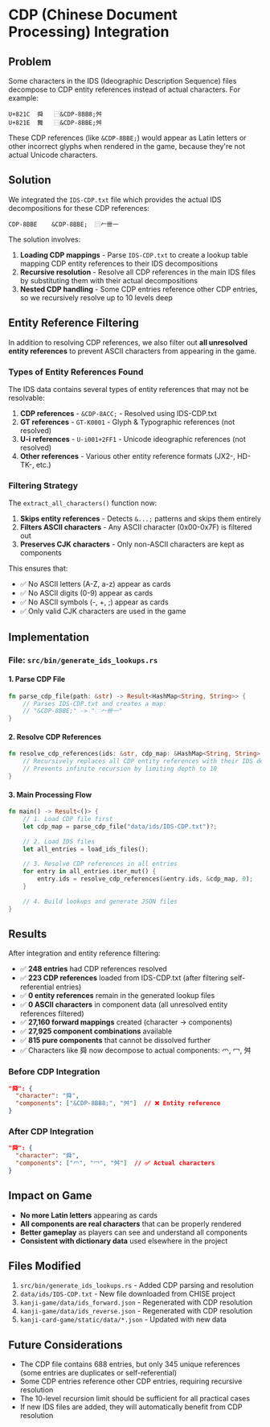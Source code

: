 # CDP (Chinese Document Processing) Integration

## Problem

Some characters in the IDS (Ideographic Description Sequence) files decompose to CDP entity references instead of actual characters. For example:

```
U+821C	舜	⿱&CDP-8BB8;舛
U+821E	舞	⿱&CDP-8BBE;舛
```

These CDP references (like `&CDP-8BBE;`) would appear as Latin letters or other incorrect glyphs when rendered in the game, because they're not actual Unicode characters.

## Solution

We integrated the `IDS-CDP.txt` file which provides the actual IDS decompositions for these CDP references:

```
CDP-8BBE	&CDP-8BBE;	⿳𠂉卌一
```

The solution involves:

1. **Loading CDP mappings** - Parse `IDS-CDP.txt` to create a lookup table mapping CDP entity references to their IDS decompositions
2. **Recursive resolution** - Resolve all CDP references in the main IDS files by substituting them with their actual decompositions
3. **Nested CDP handling** - Some CDP entries reference other CDP entries, so we recursively resolve up to 10 levels deep

## Entity Reference Filtering

In addition to resolving CDP references, we also filter out **all unresolved entity references** to prevent ASCII characters from appearing in the game.

### Types of Entity References Found

The IDS data contains several types of entity references that may not be resolvable:

1. **CDP references** - `&CDP-8ACC;` - Resolved using IDS-CDP.txt
2. **GT references** - `GT-K0001` - Glyph & Typographic references (not resolved)
3. **U-i references** - `U-i001+2FF1` - Unicode ideographic references (not resolved)
4. **Other references** - Various other entity reference formats (JX2-, HD-TK-, etc.)

### Filtering Strategy

The `extract_all_characters()` function now:

1. **Skips entity references** - Detects `&...;` patterns and skips them entirely
2. **Filters ASCII characters** - Any ASCII character (0x00-0x7F) is filtered out
3. **Preserves CJK characters** - Only non-ASCII characters are kept as components

This ensures that:
- ✅ No ASCII letters (A-Z, a-z) appear as cards
- ✅ No ASCII digits (0-9) appear as cards
- ✅ No ASCII symbols (-, +, ;) appear as cards
- ✅ Only valid CJK characters are used in the game

## Implementation

### File: `src/bin/generate_ids_lookups.rs`

#### 1. Parse CDP File
```rust
fn parse_cdp_file(path: &str) -> Result<HashMap<String, String>> {
    // Parses IDS-CDP.txt and creates a map:
    // "&CDP-8BBE;" -> "⿳𠂉卌一"
}
```

#### 2. Resolve CDP References
```rust
fn resolve_cdp_references(ids: &str, cdp_map: &HashMap<String, String>, depth: usize) -> String {
    // Recursively replaces all CDP entity references with their IDS decompositions
    // Prevents infinite recursion by limiting depth to 10
}
```

#### 3. Main Processing Flow
```rust
fn main() -> Result<()> {
    // 1. Load CDP file first
    let cdp_map = parse_cdp_file("data/ids/IDS-CDP.txt")?;
    
    // 2. Load IDS files
    let all_entries = load_ids_files();
    
    // 3. Resolve CDP references in all entries
    for entry in all_entries.iter_mut() {
        entry.ids = resolve_cdp_references(&entry.ids, &cdp_map, 0);
    }
    
    // 4. Build lookups and generate JSON files
}
```

## Results

After integration and entity reference filtering:

- ✅ **248 entries** had CDP references resolved
- ✅ **223 CDP references** loaded from IDS-CDP.txt (after filtering self-referential entries)
- ✅ **0 entity references** remain in the generated lookup files
- ✅ **0 ASCII characters** in component data (all unresolved entity references filtered)
- ✅ **27,160 forward mappings** created (character → components)
- ✅ **27,925 component combinations** available
- ✅ **815 pure components** that cannot be dissolved further
- ✅ Characters like 舜 now decompose to actual components: 爫, 冖, 舛

### Before CDP Integration
```json
"舜": {
  "character": "舜",
  "components": ["&CDP-8BB8;", "舛"]  // ❌ Entity reference
}
```

### After CDP Integration
```json
"舜": {
  "character": "舜",
  "components": ["爫", "冖", "舛"]  // ✅ Actual characters
}
```

## Impact on Game

- **No more Latin letters** appearing as cards
- **All components are real characters** that can be properly rendered
- **Better gameplay** as players can see and understand all components
- **Consistent with dictionary data** used elsewhere in the project

## Files Modified

1. `src/bin/generate_ids_lookups.rs` - Added CDP parsing and resolution
2. `data/ids/IDS-CDP.txt` - New file downloaded from CHISE project
3. `kanji-game/data/ids_forward.json` - Regenerated with CDP resolution
4. `kanji-game/data/ids_reverse.json` - Regenerated with CDP resolution
5. `kanji-card-game/static/data/*.json` - Updated with new data

## Future Considerations

- The CDP file contains 688 entries, but only 345 unique references (some entries are duplicates or self-referential)
- Some CDP entries reference other CDP entries, requiring recursive resolution
- The 10-level recursion limit should be sufficient for all practical cases
- If new IDS files are added, they will automatically benefit from CDP resolution

